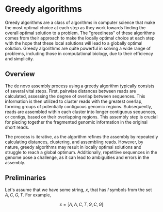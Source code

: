 # Greedy algorithms

Greedy algorithms are a class of algorithms in computer science that make the most optimal choice at each step as they work towards finding the overall optimal solution to a problem.
The "greediness" of these algorithms comes from their approach to make the locally optimal choice at each step with the hope that these local solutions will lead to a globally optimal solution.
Greedy algorithms are quite powerful in solving a wide range of problems, including those in computational biology, due to their efficiency and simplicity.

## Overview

The de novo assembly process using a greedy algorithm typically consists of several vital steps.
First, pairwise distances between reads are calculated, assessing the degree of overlap between sequences.
This information is then utilized to cluster reads with the greatest overlap, forming groups of potentially contiguous genomic regions.
Subsequently, reads are assembled within each cluster into longer contiguous sequences, or contigs, based on their overlapping regions.
This assembly step is crucial for piecing together the fragmented genomic information in the original short reads.

The process is iterative, as the algorithm refines the assembly by repeatedly calculating distances, clustering, and assembling reads. However, by nature, greedy algorithms may result in locally optimal solutions and struggle to reach a global optimum.
Additionally, repetitive sequences in the genome pose a challenge, as it can lead to ambiguities and errors in the assembly.

## Preliminaries

Let's assume that we have some string, $x$, that has $l$ symbols from the set ${A, C, G, T}$.
For example,

$$
x = [A, A, C, T, G, C, G]
$$



[^huson2001greedy]: Huson, D. H., Reinert, K., & Myers, E. (2001, April). The greedy path-merging algorithm for sequence assembly. In Proceedings of the fifth annual international conference on Computational biology (pp. 157-163). doi: [10.1145/369133.369190](https://doi.org/10.1145/369133.369190)
[^shomorony2016information]: Shomorony, I., Kim, S. H., Courtade, T. A., & Tse, D. N. (2016). Information-optimal genome assembly via sparse read-overlap graphs. *Bioinformatics, 32*(17), i494-i502. doi: [10.1093/bioinformatics/btw450](https://doi.org/10.1093/bioinformatics/btw450)
[^]: Bresler, G., Bresler, M. A., & Tse, D. (2013, April). Optimal assembly for high throughput shotgun sequencing. In BMC bioinformatics (Vol. 14, No. 5, pp. 1-13). BioMed Central. doi: [10.1186/1471-2105-14-S5-S18](https://doi.org/10.1186/1471-2105-14-S5-S18)
